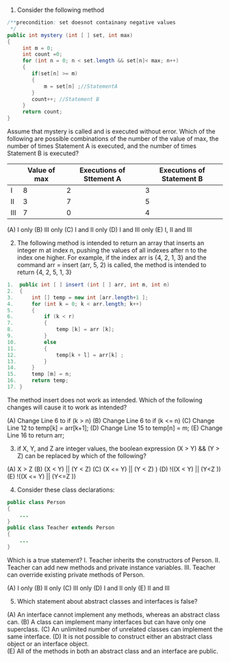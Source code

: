 1. Consider the following method

```java
/**precondition: set doesnot containany negative values 
 */
public int mystery (int [ ] set, int max) 
{
     int m = 0;
     int count =0;
     for (int n = 0; n < set.length && set[n]< max; n++)
     {
        if(set[n] >= m)
        {
            m = set[n] ;//StatementA 
        } 
        count++; //Statement B 
     }  
     return count; 
}
```

Assume that mystery is called and is executed without error. Which of the following are possible combinations of the number of the value of max, the number of times Statement A is executed, and the number of times Statement B is executed?

| | Value of max | Executions of Sttement A|Executions of Statement B|
|---|---|---|---|
I  |8|2|3
II |3|7|5
III|7|0|4

(A) I only 
(B) III only 
(C) I and II only 
(D) I and III only 
(E) I, II and III 

2. The following method is intended to return an array that inserts an integer m at index n, pushing the values of all indexes after n to the index one higher. For example, if the index arr is 
{4, 2, 1, 3}
and the command arr = insert (arr, 5, 2) is called, the method is intended to return 
{4, 2, 5, 1, 3}

```java
1.  public int [ ] insert (int [ ] arr, int m, int n) 
2.  {
3.      int [] temp = new int [arr.length+1 ]; 
4.      for (int k = 0; k < arr.length; k++) 
5.      {
6.          if (k < r)
7.          {
8.              temp [k] = arr [k];
9.          }
10.         else 
11.         {
12.             temp[k + l] = arr[k] ; 
13.         }
14.     }
15.     temp [m] = n; 
16.     return temp;
17. }
```

The method insert does not work as intended. Which of the following changes will cause it to work as intended?

(A) Change Line 6 to if (k > n) 
(B) Change Line 6 to if (k <= n)
(C) Change Line 12 to temp[k] = arr[k+1];
(D) Change Line 15 to temp[n] = m; 
(E) Change Line 16 to return arr; 

3. if X, Y, and Z are integer values, the boolean expression 
   (X > Y) && (Y > Z) 
   can be replaced by which of the following? 

(A) X > Z 
(B) (X < Y) || (Y < Z)
(C) (X <= Y) || (Y < Z) )
(D) !((X < Y) || (Y<Z ))
(E) !((X <= Y) || (Y<=Z ))

4. Consider these class declarations: 

```java
public class Person 
{
    ...
}
public class Teacher extends Person
{
    ...
} 
```
Which is a true statement? 
I.   Teacher inherits the constructors of Person. 
II.  Teacher can add new methods and private instance variables. 
III. Teacher can override existing private methods of Person. 

(A) I only 
(B) II only 
(C) III only 
(D) I and II only 
(E) II and III 

5. Which statement about abstract classes and interfaces is false?

(A) An interface cannot implement any methods, whereas an abstract class can.
(B) A class can implement many interfaces but can have only one superclass. 
(C) An unlimited number of unrelated classes can implement the same interface.
(D) It is not possible to construct either an abstract class object or an interface object.  
(E) All of the methods in both an abstract class and an interface are public. 